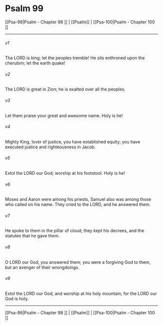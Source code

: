 # Psalm 99

[[Psa-98|Psalm - Chapter 98 ]] | [[Psalm]] | [[Psa-100|Psalm - Chapter 100 ]]
***

###### v1
The LORD is king; let the peoples tremble! He sits enthroned upon the cherubim; let the earth quake!
###### v2
The LORD is great in Zion; he is exalted over all the peoples.
###### v3
Let them praise your great and awesome name. Holy is he!
###### v4
Mighty King, lover of justice, you have established equity; you have executed justice and righteousness in Jacob.
###### v5
Extol the LORD our God; worship at his footstool. Holy is he!
###### v6
Moses and Aaron were among his priests, Samuel also was among those who called on his name. They cried to the LORD, and he answered them.
###### v7
He spoke to them in the pillar of cloud; they kept his decrees, and the statutes that he gave them.
###### v8
O LORD our God, you answered them; you were a forgiving God to them, but an avenger of their wrongdoings.
###### v9
Extol the LORD our God, and worship at his holy mountain; for the LORD our God is holy.

***

[[Psa-98|Psalm - Chapter 98 ]] | [[Psalm]] | [[Psa-100|Psalm - Chapter 100 ]]
